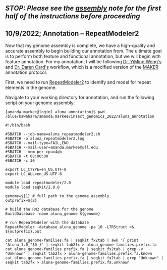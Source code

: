 ## _STOP: Please see the [assembly](https://github.com/amandamarkee/actias-luna-genome/blob/main/assembly-notes-ACTIVE.md) note for the first half of the instructions before proceeding_ ##

## **10/9/2022; Annotation – RepeatModeler2**
Now that my genome assembly is complete, we have a high-quality and accurate assembly to begin building our annotation from. The ultimate goal is to perform both feature and functional annotation, but we will begin with feature annotation. For my annotation, I will be following [Dr. YiMing Weng's](https://github.com/yimingweng/Kely_genome_project/blob/main/note.md#09072022) and [Dr. Daren Card's](https://darencard.net/blog/2022-07-09-genome-repeat-annotation/) workflow, which is a modified version of the [MAKER](https://darencard.net/blog/2017-05-16-maker-genome-annotation/) annotation protocol. 

First, we need to run [RepeatModeler2](https://www.pnas.org/doi/10.1073/pnas.1921046117) to identify and model for repeat elements in the genome.

Navigate to your working directory for annotation, and run the following script on your genome assembly:
```
[amanda.markee@login1 aluna_annotation]$ pwd
/blue/kawahara/amanda.markee/insect_genomics_2022/aluna_annotation
```

```
#!/bin/bash

#SBATCH --job-name=aluna_repeatmodeler2.sh
#SBATCH -o aluna_repeatmodeler2.log
#SBATCH --mail-type=FAIL,END
#SBATCH --mail-user=amanda.markee@ufl.edu
#SBATCH --mem-per-cpu=4gb
#SBATCH -t 08:00:00
#SBATCH -c 30

export LC_CTYPE=en_US.UTF-8
export LC_ALL=en_US.UTF-8

module load repeatmodeler/2.0
module load seqkit/2.0.0

genome=${1} # full path to the genome assembly
outprefix=${2}

# build the RM2 database for the genome
BuildDatabase -name aluna_genome ${genome}

# run RepeatModeler with the database
RepeatModeler -database aluna_genome -pa 10 -LTRStruct >& ${outprefix}.out

cat aluna_genome-families.fa | seqkit fx2tab | awk '{ print "Aluna_1.0_"$0 }' | seqkit tab2fx > aluna_genome-families.prefix.fa
cat aluna_genome-families.prefix.fa | seqkit fx2tab | grep -v "Unknown" | seqkit tab2fx > aluna-genome-families.prefix.fa.known
cat aluna_genome-families.prefix.fa | seqkit fx2tab | grep "Unknown" | seqkit tab2fx > aluna-genome-families.prefix.fa.unknown
```
</br>
